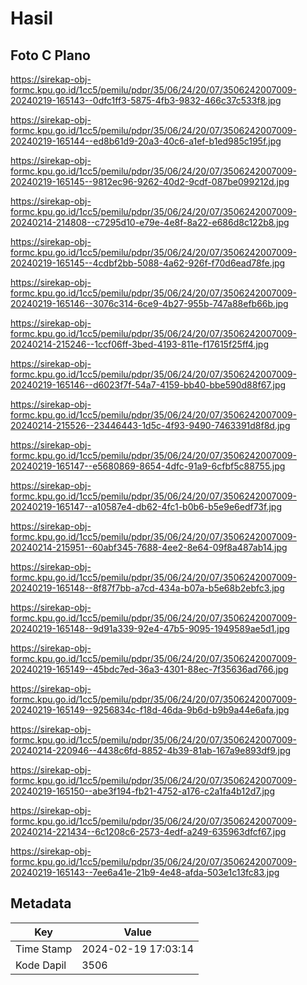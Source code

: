 # Hasil

## Foto C Plano

https://sirekap-obj-formc.kpu.go.id/1cc5/pemilu/pdpr/35/06/24/20/07/3506242007009-20240219-165143--0dfc1ff3-5875-4fb3-9832-466c37c533f8.jpg

https://sirekap-obj-formc.kpu.go.id/1cc5/pemilu/pdpr/35/06/24/20/07/3506242007009-20240219-165144--ed8b61d9-20a3-40c6-a1ef-b1ed985c195f.jpg

https://sirekap-obj-formc.kpu.go.id/1cc5/pemilu/pdpr/35/06/24/20/07/3506242007009-20240219-165145--9812ec96-9262-40d2-9cdf-087be099212d.jpg

https://sirekap-obj-formc.kpu.go.id/1cc5/pemilu/pdpr/35/06/24/20/07/3506242007009-20240214-214808--c7295d10-e79e-4e8f-8a22-e686d8c122b8.jpg

https://sirekap-obj-formc.kpu.go.id/1cc5/pemilu/pdpr/35/06/24/20/07/3506242007009-20240219-165145--4cdbf2bb-5088-4a62-926f-f70d6ead78fe.jpg

https://sirekap-obj-formc.kpu.go.id/1cc5/pemilu/pdpr/35/06/24/20/07/3506242007009-20240219-165146--3076c314-6ce9-4b27-955b-747a88efb66b.jpg

https://sirekap-obj-formc.kpu.go.id/1cc5/pemilu/pdpr/35/06/24/20/07/3506242007009-20240214-215246--1ccf06ff-3bed-4193-811e-f17615f25ff4.jpg

https://sirekap-obj-formc.kpu.go.id/1cc5/pemilu/pdpr/35/06/24/20/07/3506242007009-20240219-165146--d6023f7f-54a7-4159-bb40-bbe590d88f67.jpg

https://sirekap-obj-formc.kpu.go.id/1cc5/pemilu/pdpr/35/06/24/20/07/3506242007009-20240214-215526--23446443-1d5c-4f93-9490-7463391d8f8d.jpg

https://sirekap-obj-formc.kpu.go.id/1cc5/pemilu/pdpr/35/06/24/20/07/3506242007009-20240219-165147--e5680869-8654-4dfc-91a9-6cfbf5c88755.jpg

https://sirekap-obj-formc.kpu.go.id/1cc5/pemilu/pdpr/35/06/24/20/07/3506242007009-20240219-165147--a10587e4-db62-4fc1-b0b6-b5e9e6edf73f.jpg

https://sirekap-obj-formc.kpu.go.id/1cc5/pemilu/pdpr/35/06/24/20/07/3506242007009-20240214-215951--60abf345-7688-4ee2-8e64-09f8a487ab14.jpg

https://sirekap-obj-formc.kpu.go.id/1cc5/pemilu/pdpr/35/06/24/20/07/3506242007009-20240219-165148--8f87f7bb-a7cd-434a-b07a-b5e68b2ebfc3.jpg

https://sirekap-obj-formc.kpu.go.id/1cc5/pemilu/pdpr/35/06/24/20/07/3506242007009-20240219-165148--9d91a339-92e4-47b5-9095-1949589ae5d1.jpg

https://sirekap-obj-formc.kpu.go.id/1cc5/pemilu/pdpr/35/06/24/20/07/3506242007009-20240219-165149--45bdc7ed-36a3-4301-88ec-7f35636ad766.jpg

https://sirekap-obj-formc.kpu.go.id/1cc5/pemilu/pdpr/35/06/24/20/07/3506242007009-20240219-165149--9256834c-f18d-46da-9b6d-b9b9a44e6afa.jpg

https://sirekap-obj-formc.kpu.go.id/1cc5/pemilu/pdpr/35/06/24/20/07/3506242007009-20240214-220946--4438c6fd-8852-4b39-81ab-167a9e893df9.jpg

https://sirekap-obj-formc.kpu.go.id/1cc5/pemilu/pdpr/35/06/24/20/07/3506242007009-20240219-165150--abe3f194-fb21-4752-a176-c2a1fa4b12d7.jpg

https://sirekap-obj-formc.kpu.go.id/1cc5/pemilu/pdpr/35/06/24/20/07/3506242007009-20240214-221434--6c1208c6-2573-4edf-a249-635963dfcf67.jpg

https://sirekap-obj-formc.kpu.go.id/1cc5/pemilu/pdpr/35/06/24/20/07/3506242007009-20240219-165143--7ee6a41e-21b9-4e48-afda-503e1c13fc83.jpg


## Metadata

| Key        | Value               |
| ---------- | ------------------- |
| Time Stamp | 2024-02-19 17:03:14 |
| Kode Dapil | 3506                |



